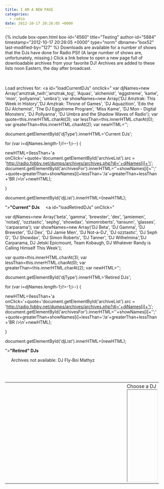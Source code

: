 ```yaml
---
title: I AM A NEW PAGE
categories:
  - radio
date: 2012-10-17 20:26:05 +0000
---
```

{% include box-open.html box-id="4560" title="Testing" author-id="5884" timestamp="2012-10-17 20:26:05 +0000" type="norm" dbname="box52" last-modified-by="127" %}
Downloads are available for a number of shows that the DJs have done for Radio PSI! (A large number of shows are, unfortunately, missing.) Click a link below to open a new page full of downloadable archives from your favorite DJ! Archives are added to these lists noon Eastern, the day after broadcast.

<br /><br />Load archives for: <a id="loadCurrentDJs" onclick="
var djNames=new Array('amztrak_twih','amztrak_tog', 'Aquas', 'alchemist', 'eggstreme', 'kame', 'mon', 'pollyanna', 'umbra');
var showNames=new Array('DJ Amztrak: This Week in History','DJ Amztrak: Throne of Games', 'DJ Aquazition', 'Edo the DJ Alchemist', 'The DJ Eggstreme Program', 'Miss Kame', 'DJ Mon - Digital Monsters', 'DJ Pollyanna', 'DJ Umbra and the Shadow Waves of Radio');
var quote=this.innerHTML.charAt(3);
var lessThan=this.innerHTML.charAt(0);
var greaterThan=this.innerHTML.charAt(2);
var newHTML='';

document.getElementById('djType').innerHTML='Current DJs';

for (var i=djNames.length-1;i!=-1;i--) { 

newHTML=(lessThan+'a onClick='+quote+'document.getElementById(\'archiveList\').src = \'http://radio.fobby.net/dumps/archives/archives.php?dj='+djNames[i]+'\'; document.getElementById(\'archivesFor\').innerHTML=\''+showNames[i]+'\';'+quote+greaterThan+showNames[i]+lessThan+'/a'+greaterThan+lessThan+'BR />\n'+newHTML);

}

document.getElementById('djList').innerHTML=(newHTML);

"><b>"Current" DJs</b></a>&nbsp;&nbsp;&nbsp;&nbsp;&nbsp;<a id="loadRetiredDJs" onClick="

var djNames=new Array('beta', 'gamma', 'brewster', 'dex', 'jamiemen', 'notadj', 'ozztastic', 'sephg', 'showdax', 'simonroberts', 'tansunn', 'glasses', 'carparama');
var showNames=new Array('DJ Beta', 'DJ Gamma', 'DJ Brewster', 'DJ Dex', 'DJ Jamie Men', 'DJ Not-a-DJ', 'DJ ozztastic', 'DJ Seph G', 'DJ Showdax', 'DJ Simon Roberts', 'DJ Tanner', 'DJ Wilhelmina','DJ Carparama, DJ Jetski Epicmount, Team Kobaugh, DJ Whatever Randy is Calling Himself This Week');

var quote=this.innerHTML.charAt(3);
var lessThan=this.innerHTML.charAt(0);
var greaterThan=this.innerHTML.charAt(2);
var newHTML='';

document.getElementById('djType').innerHTML='Retired DJs';

for (var i=djNames.length-1;i!=-1;i--) { 

newHTML=(lessThan+'a onClick='+quote+'document.getElementById(\'archiveList\').src = \'http://radio.fobby.net/dumps/archives/archives.php?dj='+djNames[i]+'\'; document.getElementById(\'archivesFor\').innerHTML=\''+showNames[i]+'\';'+quote+greaterThan+showNames[i]+lessThan+'/a'+greaterThan+lessThan+'BR />\n'+newHTML);

}

document.getElementById('djList').innerHTML=(newHTML);

"><b>"Retired" DJs</b></a>

&nbsp;&nbsp;&nbsp;&nbsp;&nbsp;Archives not available: DJ Fly-Boi Mathyz

<br />
<br /><table>
<tr>
<td valign="top" width="400">


<br /><span id="djType" style="font-size:1.5em"></span>

<br />
<br /><span id="djList"></span>

</td>

<td style="width:100;">
<span id="archivesFor">Choose a DJ</span>
<br /><iframe id="archiveList" height="300" width="100%" scrolling="auto" seamless="seamless" />
</td>
</tr>
</table>
{% include box-close.html author-name="cyan683" last-modified-on="2012-10-22 19:56:01 +0000" last-modified-by-name="cyan683" %}
